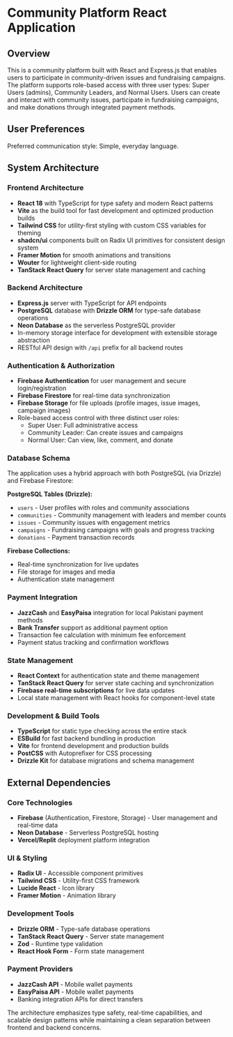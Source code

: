# Community Platform React Application

## Overview

This is a community platform built with React and Express.js that enables users to participate in community-driven issues and fundraising campaigns. The platform supports role-based access with three user types: Super Users (admins), Community Leaders, and Normal Users. Users can create and interact with community issues, participate in fundraising campaigns, and make donations through integrated payment methods.

## User Preferences

Preferred communication style: Simple, everyday language.

## System Architecture

### Frontend Architecture
- **React 18** with TypeScript for type safety and modern React patterns
- **Vite** as the build tool for fast development and optimized production builds
- **Tailwind CSS** for utility-first styling with custom CSS variables for theming
- **shadcn/ui** components built on Radix UI primitives for consistent design system
- **Framer Motion** for smooth animations and transitions
- **Wouter** for lightweight client-side routing
- **TanStack React Query** for server state management and caching

### Backend Architecture
- **Express.js** server with TypeScript for API endpoints
- **PostgreSQL** database with **Drizzle ORM** for type-safe database operations
- **Neon Database** as the serverless PostgreSQL provider
- In-memory storage interface for development with extensible storage abstraction
- RESTful API design with `/api` prefix for all backend routes

### Authentication & Authorization
- **Firebase Authentication** for user management and secure login/registration
- **Firebase Firestore** for real-time data synchronization
- **Firebase Storage** for file uploads (profile images, issue images, campaign images)
- Role-based access control with three distinct user roles:
  - Super User: Full administrative access
  - Community Leader: Can create issues and campaigns
  - Normal User: Can view, like, comment, and donate

### Database Schema
The application uses a hybrid approach with both PostgreSQL (via Drizzle) and Firebase Firestore:

**PostgreSQL Tables (Drizzle):**
- `users` - User profiles with roles and community associations
- `communities` - Community management with leaders and member counts
- `issues` - Community issues with engagement metrics
- `campaigns` - Fundraising campaigns with goals and progress tracking
- `donations` - Payment transaction records

**Firebase Collections:**
- Real-time synchronization for live updates
- File storage for images and media
- Authentication state management

### Payment Integration
- **JazzCash** and **EasyPaisa** integration for local Pakistani payment methods
- **Bank Transfer** support as additional payment option
- Transaction fee calculation with minimum fee enforcement
- Payment status tracking and confirmation workflows

### State Management
- **React Context** for authentication state and theme management
- **TanStack React Query** for server state caching and synchronization
- **Firebase real-time subscriptions** for live data updates
- Local state management with React hooks for component-level state

### Development & Build Tools
- **TypeScript** for static type checking across the entire stack
- **ESBuild** for fast backend bundling in production
- **Vite** for frontend development and production builds
- **PostCSS** with Autoprefixer for CSS processing
- **Drizzle Kit** for database migrations and schema management

## External Dependencies

### Core Technologies
- **Firebase** (Authentication, Firestore, Storage) - User management and real-time data
- **Neon Database** - Serverless PostgreSQL hosting
- **Vercel/Replit** deployment platform integration

### UI & Styling
- **Radix UI** - Accessible component primitives
- **Tailwind CSS** - Utility-first CSS framework
- **Lucide React** - Icon library
- **Framer Motion** - Animation library

### Development Tools
- **Drizzle ORM** - Type-safe database operations
- **TanStack React Query** - Server state management
- **Zod** - Runtime type validation
- **React Hook Form** - Form state management

### Payment Providers
- **JazzCash API** - Mobile wallet payments
- **EasyPaisa API** - Mobile wallet payments
- Banking integration APIs for direct transfers

The architecture emphasizes type safety, real-time capabilities, and scalable design patterns while maintaining a clean separation between frontend and backend concerns.